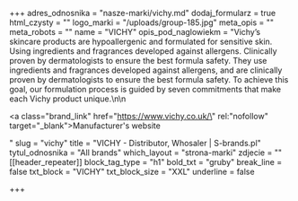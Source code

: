 +++
adres_odnosnika = "nasze-marki/vichy.md"
dodaj_formularz = true
html_czysty = ""
logo_marki = "/uploads/group-185.jpg"
meta_opis = ""
meta_robots = ""
name = "VICHY"
opis_pod_naglowiekm = "Vichy’s skincare products are hypoallergenic and formulated for sensitive skin. Using ingredients and fragrances developed against allergens. Clinically proven by dermatologists to ensure the best formula safety. They use ingredients and fragrances developed against allergens, and are clinically proven by dermatologists to ensure the best formula safety. To achieve this goal, our formulation process is guided by seven commitments that make each Vichy product unique.\n\n    <p><a class=\"brand_link\" href=\"https://www.vichy.co.uk/\" rel:\"nofollow\" target=\"_blank\">Manufacturer's website</a></p>"
slug = "vichy"
title = "VICHY - Distributor, Whosaler | S-brands.pl"
tytul_odnosnika = "All brands"
which_layout = "strona-marki"
zdjecie = ""
[[header_repeater]]
block_tag_type = "h1"
bold_txt = "gruby"
break_line = false
txt_block = "VICHY"
txt_block_size = "XXL"
underline = false

+++
